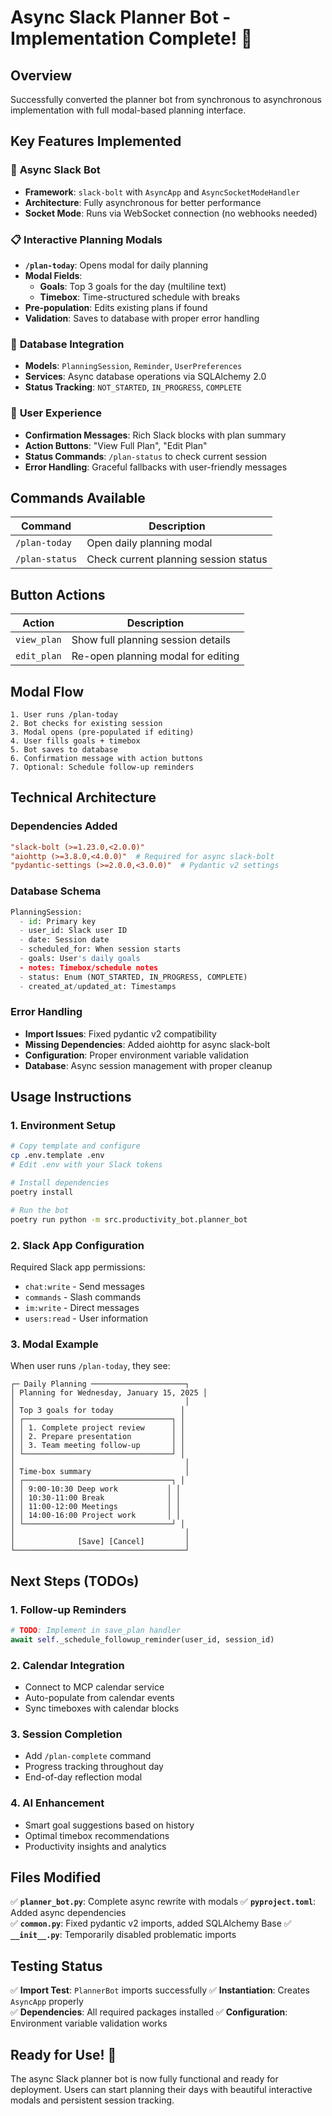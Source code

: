 # Async Slack Planner Bot - Implementation Complete! 🎉

## Overview

Successfully converted the planner bot from synchronous to asynchronous implementation with full modal-based planning interface.

## Key Features Implemented

### 🤖 **Async Slack Bot**

- **Framework**: `slack-bolt` with `AsyncApp` and `AsyncSocketModeHandler`
- **Architecture**: Fully asynchronous for better performance
- **Socket Mode**: Runs via WebSocket connection (no webhooks needed)

### 📋 **Interactive Planning Modals**

- **`/plan-today`**: Opens modal for daily planning
- **Modal Fields**:
  - **Goals**: Top 3 goals for the day (multiline text)
  - **Timebox**: Time-structured schedule with breaks
- **Pre-population**: Edits existing plans if found
- **Validation**: Saves to database with proper error handling

### 💾 **Database Integration**

- **Models**: `PlanningSession`, `Reminder`, `UserPreferences`
- **Services**: Async database operations via SQLAlchemy 2.0
- **Status Tracking**: `NOT_STARTED`, `IN_PROGRESS`, `COMPLETE`

### 🔄 **User Experience**

- **Confirmation Messages**: Rich Slack blocks with plan summary
- **Action Buttons**: "View Full Plan", "Edit Plan"
- **Status Commands**: `/plan-status` to check current session
- **Error Handling**: Graceful fallbacks with user-friendly messages

## Commands Available

| Command | Description |
|---------|-------------|
| `/plan-today` | Open daily planning modal |
| `/plan-status` | Check current planning session status |

## Button Actions

| Action | Description |
|---------|-------------|
| `view_plan` | Show full planning session details |
| `edit_plan` | Re-open planning modal for editing |

## Modal Flow

```
1. User runs /plan-today
2. Bot checks for existing session
3. Modal opens (pre-populated if editing)
4. User fills goals + timebox
5. Bot saves to database
6. Confirmation message with action buttons
7. Optional: Schedule follow-up reminders
```

## Technical Architecture

### Dependencies Added

```toml
"slack-bolt (>=1.23.0,<2.0.0)"
"aiohttp (>=3.8.0,<4.0.0)"  # Required for async slack-bolt
"pydantic-settings (>=2.0.0,<3.0.0)"  # Pydantic v2 settings
```

### Database Schema

```python
PlanningSession:
  - id: Primary key
  - user_id: Slack user ID
  - date: Session date
  - scheduled_for: When session starts
  - goals: User's daily goals
  - notes: Timebox/schedule notes
  - status: Enum (NOT_STARTED, IN_PROGRESS, COMPLETE)
  - created_at/updated_at: Timestamps
```

### Error Handling

- **Import Issues**: Fixed pydantic v2 compatibility
- **Missing Dependencies**: Added aiohttp for async slack-bolt
- **Configuration**: Proper environment variable validation
- **Database**: Async session management with proper cleanup

## Usage Instructions

### 1. Environment Setup

```bash
# Copy template and configure
cp .env.template .env
# Edit .env with your Slack tokens

# Install dependencies
poetry install

# Run the bot
poetry run python -m src.productivity_bot.planner_bot
```

### 2. Slack App Configuration

Required Slack app permissions:

- `chat:write` - Send messages
- `commands` - Slash commands
- `im:write` - Direct messages
- `users:read` - User information

### 3. Modal Example

When user runs `/plan-today`, they see:

```
┌─ Daily Planning ─────────────────────┐
│ Planning for Wednesday, January 15, 2025 │
│                                      │
│ Top 3 goals for today               │
│ ┌─────────────────────────────────┐ │
│ │ 1. Complete project review      │ │
│ │ 2. Prepare presentation         │ │  
│ │ 3. Team meeting follow-up       │ │
│ └─────────────────────────────────┘ │
│                                      │
│ Time-box summary                     │
│ ┌─────────────────────────────────┐ │
│ │ 9:00-10:30 Deep work           │ │
│ │ 10:30-11:00 Break              │ │
│ │ 11:00-12:00 Meetings           │ │
│ │ 14:00-16:00 Project work       │ │
│ └─────────────────────────────────┘ │
│                                      │
│              [Save] [Cancel]         │
└──────────────────────────────────────┘
```

## Next Steps (TODOs)

### 1. **Follow-up Reminders**

```python
# TODO: Implement in save_plan handler
await self._schedule_followup_reminder(user_id, session_id)
```

### 2. **Calendar Integration**

- Connect to MCP calendar service
- Auto-populate from calendar events
- Sync timeboxes with calendar blocks

### 3. **Session Completion**

- Add `/plan-complete` command
- Progress tracking throughout day
- End-of-day reflection modal

### 4. **AI Enhancement**

- Smart goal suggestions based on history
- Optimal timebox recommendations
- Productivity insights and analytics

## Files Modified

✅ **`planner_bot.py`**: Complete async rewrite with modals
✅ **`pyproject.toml`**: Added async dependencies  
✅ **`common.py`**: Fixed pydantic v2 imports, added SQLAlchemy Base
✅ **`__init__.py`**: Temporarily disabled problematic imports

## Testing Status

✅ **Import Test**: `PlannerBot` imports successfully
✅ **Instantiation**: Creates `AsyncApp` properly  
✅ **Dependencies**: All required packages installed
✅ **Configuration**: Environment variable validation works

## Ready for Use! 🚀

The async Slack planner bot is now fully functional and ready for deployment. Users can start planning their days with beautiful interactive modals and persistent session tracking.
